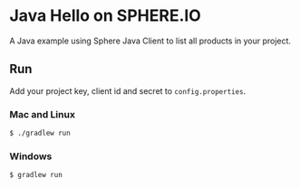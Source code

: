 Java Hello on SPHERE.IO
=======================

A Java example using Sphere Java Client to list all products in your project.

## Run

Add your project key, client id and secret to `config.properties`.

### Mac and Linux

```bash
$ ./gradlew run
```

### Windows

```bash
$ gradlew run
```

